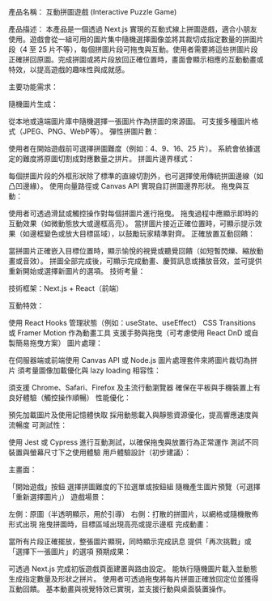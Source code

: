 產品名稱：
互動拼圖遊戲 (Interactive Puzzle Game)

產品描述：
本產品是一個透過 Next.js 實現的互動式線上拼圖遊戲，適合小朋友使用。遊戲會從一組可用的圖片集中隨機選擇圖像並將其裁切成指定數量的拼圖片段（4 至 25 片不等），每個拼圖片段可拖曳與互動。使用者需要將這些拼圖片段正確拼回原圖。完成拼圖或將片段放回正確位置時，畫面會顯示相應的互動動畫或特效，以提高遊戲的趣味性與成就感。

主要功能需求：

隨機圖片生成：

從本地或遠端圖片庫中隨機選擇一張圖片作為拼圖的來源圖。
可支援多種圖片格式（JPEG、PNG、WebP等）。
彈性拼圖片數：

使用者在開始遊戲前可選擇拼圖難度（例如：4、9、16、25 片）。
系統會依據選定的難度將原圖切割成對應數量之拼片。
拼圖片邊界樣式：

每個拼圖片段的外框形狀除了標準的直線切割外，也可選擇使用傳統拼圖邊線（如凸凹邊緣）。
使用向量路徑或 Canvas API 實現自訂拼圖邊界形狀。
拖曳與互動：

使用者可透過滑鼠或觸控操作對每個拼圖片進行拖曳。
拖曳過程中應顯示即時的互動效果（如微動態放大或邊框高亮）。
當拼圖片接近正確位置時，可顯示提示效果（如邊框變色或放大目標區域），以鼓勵玩家精準對齊。
正確放置互動回饋：

當拼圖片正確嵌入目標位置時，顯示愉悅的視覺或聽覺回饋（如短暫閃爍、縮放動畫或音效）。
拼圖全部完成後，可顯示完成動畫、慶賀訊息或播放音效，並可提供重新開始或選擇新圖片的選項。
技術考量：

技術框架：Next.js + React（前端）

互動特效：

使用 React Hooks 管理狀態（例如：useState、useEffect）
CSS Transitions 或 Framer Motion 作為動畫工具
支援手勢與拖曳（可考慮使用 React DnD 或自製簡易拖曳方案）
圖片處理：

在伺服器端或前端使用 Canvas API 或 Node.js 圖片處理套件來將圖片裁切為拼片
須考量圖像加載優化與 lazy loading
相容性：

須支援 Chrome、Safari、Firefox 及主流行動瀏覽器
確保在平板與手機裝置上有良好體驗（觸控操作順暢）
性能優化：

預先加載圖片及使用記憶體快取
採用動態載入與靜態資源優化，提高響應速度與流暢度
可測試性：

使用 Jest 或 Cypress 進行互動測試，以確保拖曳與放置行為正常運作
測試不同裝置與螢幕尺寸下之使用體驗
用戶體驗設計（初步建議）：

主畫面：

「開始遊戲」按鈕
選擇拼圖難度的下拉選單或按鈕組
隨機產生圖片預覽（可選擇「重新選擇圖片」）
遊戲場景：

左側：原圖（半透明顯示，用於引導）
右側：打散的拼圖片，以網格或隨機散佈形式出現
拖曳拼圖時，目標區域出現高亮或提示邊框
完成動畫：

當所有片段正確擺放，整張圖片顯現，同時顯示完成訊息
提供「再次挑戰」或「選擇下一張圖片」的選項
預期成果：

可透過 Next.js 完成初版遊戲頁面建置與路由設定。
能執行隨機圖片載入並動態生成指定數量及形狀之拼片。
使用者可透過拖曳將每片拼圖正確放回定位並獲得互動回饋。
基本動畫與視覺特效已實現，並支援行動與桌面裝置操作。